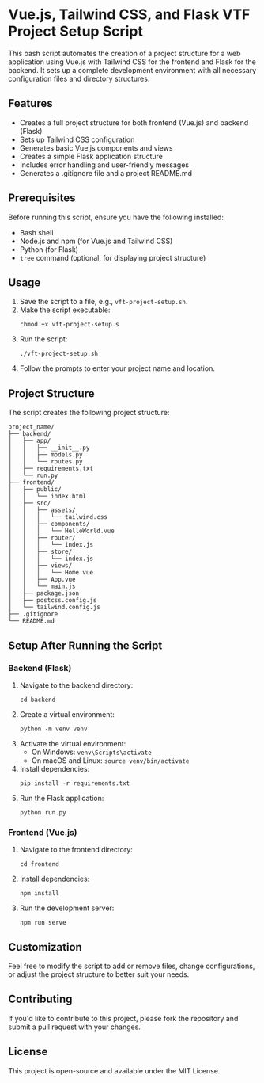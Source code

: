 # Vue.js, Tailwind CSS, and Flask VTF Project Setup Script

This bash script automates the creation of a project structure for a web application using Vue.js with Tailwind CSS for the frontend and Flask for the backend. It sets up a complete development environment with all necessary configuration files and directory structures.

## Features

- Creates a full project structure for both frontend (Vue.js) and backend (Flask)
- Sets up Tailwind CSS configuration
- Generates basic Vue.js components and views
- Creates a simple Flask application structure
- Includes error handling and user-friendly messages
- Generates a .gitignore file and a project README.md

## Prerequisites

Before running this script, ensure you have the following installed:

- Bash shell
- Node.js and npm (for Vue.js and Tailwind CSS)
- Python (for Flask)
- `tree` command (optional, for displaying project structure)

## Usage

1. Save the script to a file, e.g., `vft-project-setup.sh`.
2. Make the script executable:
   ```
   chmod +x vft-project-setup.s
   ```
3. Run the script:
   ```
   ./vft-project-setup.sh
   ```
4. Follow the prompts to enter your project name and location.

## Project Structure

The script creates the following project structure:

```
project_name/
├── backend/
│   ├── app/
│   │   ├── __init__.py
│   │   ├── models.py
│   │   └── routes.py
│   ├── requirements.txt
│   └── run.py
├── frontend/
│   ├── public/
│   │   └── index.html
│   ├── src/
│   │   ├── assets/
│   │   │   └── tailwind.css
│   │   ├── components/
│   │   │   └── HelloWorld.vue
│   │   ├── router/
│   │   │   └── index.js
│   │   ├── store/
│   │   │   └── index.js
│   │   ├── views/
│   │   │   └── Home.vue
│   │   ├── App.vue
│   │   └── main.js
│   ├── package.json
│   ├── postcss.config.js
│   └── tailwind.config.js
├── .gitignore
└── README.md
```

## Setup After Running the Script

### Backend (Flask)

1. Navigate to the backend directory:
   ```
   cd backend
   ```
2. Create a virtual environment:
   ```
   python -m venv venv
   ```
3. Activate the virtual environment:
   - On Windows: `venv\Scripts\activate`
   - On macOS and Linux: `source venv/bin/activate`
4. Install dependencies:
   ```
   pip install -r requirements.txt
   ```
5. Run the Flask application:
   ```
   python run.py
   ```

### Frontend (Vue.js)

1. Navigate to the frontend directory:
   ```
   cd frontend
   ```
2. Install dependencies:
   ```
   npm install
   ```
3. Run the development server:
   ```
   npm run serve
   ```

## Customization

Feel free to modify the script to add or remove files, change configurations, or adjust the project structure to better suit your needs.

## Contributing

If you'd like to contribute to this project, please fork the repository and submit a pull request with your changes.

## License

This project is open-source and available under the MIT License.
